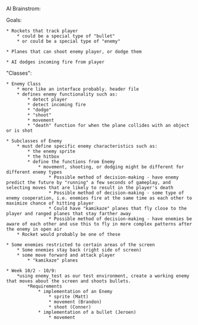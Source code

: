 AI Brainstrom:



Goals:

	* Rockets that track player
		* could be a special type of "bullet"
		* or could be a special type of "enemy"

	* Planes that can shoot enemy player, or dodge them

	* AI dodges incoming fire from player

"Classes":

	* Enemy Class
		* more like an interface probably. header file
		* defines enemy functionality such as:
			* detect player
			* detect incoming fire
			* "dodge"
			* "shoot"
			* movement
			* "death" function for when the plane collides with an object or is shot

	* Subclasses of Enemy
		* must define specific enemy characteristics such as:
			* the enemy sprite
			* the hitbox
			* define the functions from Enemy
				* movement, shooting, or dodging might be different for different enemy types
					* Possible method of decision-making - have enemy predict the future by "running" a few seconds of gameplay, and selecting moves that are likely to result in the player's death
					* Possible method of decision-making - some type of enemy cooperation, i.e. enemies fire at the same time as each other to maximize chance of hitting player
					* Could have "kamikaze" planes that fly close to the player and ranged planes that stay farther away
					* Possible method of decision-making - have enemies be aware of each other and use this to fly in more complex patterns after the enemy in open air
		* Rocket would probably be one of these

	* Some enemies restricted to certain areas of the screen
		* Some enemies stay back (right side of screen)
		* some move forward and attack player 
			* "kamikaze" planes

	* Week 10/2 - 10/9:
		*using enemy_test as our test environment, create a working enemy that moves about the screen and shoots bullets.
			*Requirements
				* implementation of an Enemy
					* sprite (Matt)
					* movement (Brandon)
					* shoot (Conner)
				* implementation of a bullet (Jeroen)
					* movement
